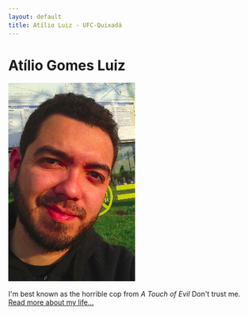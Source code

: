 ```yaml
---
layout: default
title: Atílio Luiz - UFC-Quixadá
---
```

<div class="blurb">
	<h1>Atílio Gomes Luiz</h1>
	<img src="atilio.png" alt="atilio">
	<p>I'm best known as the horrible cop from <em>A Touch of Evil</em> Don't trust me. <a href="/about">Read more about my life...</a></p>
</div><!-- /.blurb -->
